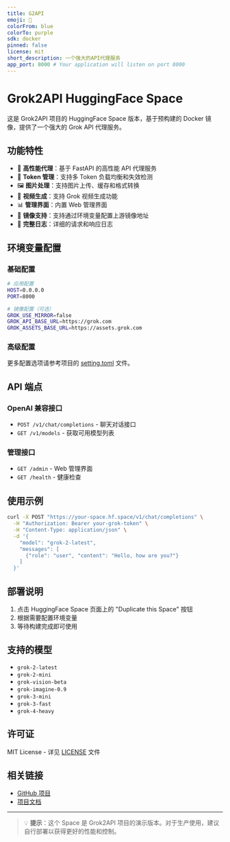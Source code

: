 ```yaml
---
title: G2API
emoji: 🤖
colorFrom: blue
colorTo: purple
sdk: docker
pinned: false
license: mit
short_description: 一个强大的API代理服务
app_port: 8000 # Your application will listen on port 8000
---
```


# Grok2API HuggingFace Space

这是 Grok2API 项目的 HuggingFace Space 版本，基于预构建的 Docker 镜像，提供了一个强大的 Grok API 代理服务。

## 功能特性

- 🚀 **高性能代理**：基于 FastAPI 的高性能 API 代理服务
- 🔐 **Token 管理**：支持多 Token 负载均衡和失效检测
- 🖼️ **图片处理**：支持图片上传、缓存和格式转换
- 🎥 **视频生成**：支持 Grok 视频生成功能
- 📊 **管理界面**：内置 Web 管理界面
- 🔧 **镜像支持**：支持通过环境变量配置上游镜像地址
- 📝 **完整日志**：详细的请求和响应日志

## 环境变量配置

### 基础配置

```bash
# 应用配置
HOST=0.0.0.0
PORT=8000

# 镜像配置（可选）
GROK_USE_MIRROR=false
GROK_API_BASE_URL=https://grok.com
GROK_ASSETS_BASE_URL=https://assets.grok.com
```

### 高级配置

更多配置选项请参考项目的 [setting.toml](../data/setting.toml.example) 文件。

## API 端点

### OpenAI 兼容接口

- `POST /v1/chat/completions` - 聊天对话接口
- `GET /v1/models` - 获取可用模型列表

### 管理接口

- `GET /admin` - Web 管理界面
- `GET /health` - 健康检查

## 使用示例

```bash
curl -X POST "https://your-space.hf.space/v1/chat/completions" \
  -H "Authorization: Bearer your-grok-token" \
  -H "Content-Type: application/json" \
  -d '{
    "model": "grok-2-latest",
    "messages": [
      {"role": "user", "content": "Hello, how are you?"}
    ]
  }'
```

## 部署说明

1. 点击 HuggingFace Space 页面上的 "Duplicate this Space" 按钮
2. 根据需要配置环境变量
3. 等待构建完成即可使用

## 支持的模型

- `grok-2-latest`
- `grok-2-mini`
- `grok-vision-beta`
- `grok-imagine-0.9`
- `grok-3-mini`
- `grok-3-fast`
- `grok-4-heavy`

## 许可证

MIT License - 详见 [LICENSE](../LICENSE) 文件

## 相关链接

- [GitHub 项目](https://github.com/chenyme/grok2api)
- [项目文档](../readme.md)

---

> 💡 **提示**：这个 Space 是 Grok2API 项目的演示版本。对于生产使用，建议自行部署以获得更好的性能和控制。